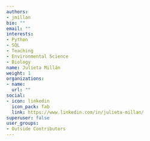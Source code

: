 ```yaml
---
authors:
- jmillan
bio: ""
email: ""
interests:
- Python
- SQL
- Teaching
- Environmental Science
- Biology
name: Julieta Millán
weight: 1
organizations:
- name: 
  url: ""
social:
- icon: linkedin
  icon_pack: fab
  link: https://www.linkedin.com/in/julieta-millan/
superuser: false
user_groups:
- Outside Contributors
---
```

